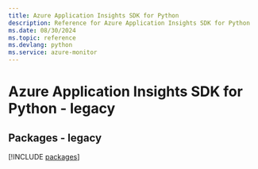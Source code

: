 ```yaml
---
title: Azure Application Insights SDK for Python
description: Reference for Azure Application Insights SDK for Python
ms.date: 08/30/2024
ms.topic: reference
ms.devlang: python
ms.service: azure-monitor
---
```

# Azure Application Insights SDK for Python - legacy
## Packages - legacy
[!INCLUDE [packages](application-insights-index.md)]